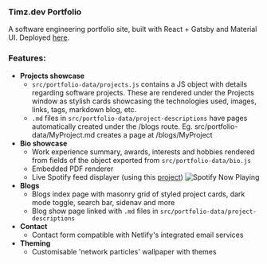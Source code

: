 ### Timz.dev Portfolio

A software engineering portfolio site, built with React + Gatsby and Material UI. Deployed <a href="https://www.timz.dev">here</a>.

### Features:

-   **Projects showcase**
    -   `src/portfolio-data/projects.js` contains a JS object with details regarding software projects. These are rendered under the Projects window as stylish cards showcasing the technologies used, images, links, tags, markdown blog, etc.
    -   `.md` files in `src/portfolio-data/project-descriptions` have pages automatically created under the /blogs route. Eg. src/portfolio-data/MyProject.md creates a page at /blogs/MyProject
-   **Bio showcase**
    -   Work experience summary, awards, interests and hobbies rendered from fields of the object exported from `src/portfolio-data/bio.js`
    -   Embedded PDF renderer
    -   Live Spotify feed displayer (using this [project](https://github.com/novatorem/novatorem))
        <img src="https://spotify-display-lyart.vercel.app/api/spotify" alt="Spotify Now Playing">
-   **Blogs**
    -   Blogs index page with masonry grid of styled project cards, dark mode toggle, search bar, sidenav and more
    -   Blog show page linked with `.md` files in `src/portfolio-data/project-descriptions`
-   **Contact**
    -   Contact form compatible with Netlify's integrated email services
-   **Theming**
    -   Customisable 'network particles' wallpaper with themes
